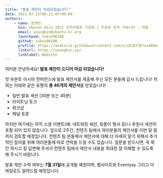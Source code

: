 ```yaml
---
title: "발표 제안이 마감되었습니다!"
date: 2021-07-15T00:22:07+09:00
authors:
    - name: 한영빈
      bio: Ubucon Asia 2021 조직위원회 구성원 / 우분투 한국 커뮤니티 - 대표
      email: youngbin@ubuntu-kr.org
      launchpad: sukso96100
      github: sukso96100
      profile: https://avatars2.githubusercontent.com/u/1916739?s=460&v=4
      linkurl: https://youngbin.xyz
      linklabel: Website
---
```


여러분 안녕하세요! **발표 제안이 드디어 마감 되었습니다!**

첫 우분투 아시아 컨퍼런스에 발표 제안서를 제출해 주신 모든 분들께 감사 드립니다!
저희는 아래와 같은 유형의 **총 46개의 제안서**를 받았습니다!

- 일반 발표 세션 (30분 또는 45분)
- 라이트닝 토크
- 워크샵
- 패널 토론

하지만 여기에는 아직 소셜 이벤트(예: 네트워킹 세션, 뒷풀이 행사 등)나 후원사 세션이 포함 되어 있지 않습니다.
앞으로 2주간, 컨텐츠 팀에서 여러분들의 제안서를 이번 달 말 까지 검토할 예정입니다.
컨텐츠 팀 분들께서 제안서에 대해 더 자세히 알기 위해서 추가적인 질의를 위해 여러분들께 따로 연락을 드릴 수도 있습니다.
질문을 받으시면, 꼭 확인 하시고 잘 답변해 주셔서 컨텐츠 팀에서 제안서 내용을 최대한 잘 이해할 수 있도록 해 주시기 바랍니다.

발표 제안 수락 여부는 **7월 31일**에 공개될 예정이며, 웹사이트와 Eventyay 그리고 이메일로도 알려드릴 예정입니다.
